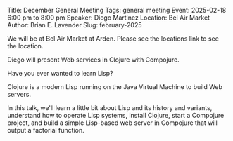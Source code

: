 Title: December General Meeting
Tags: general meeting
Event: 2025-02-18 6:00 pm to 8:00 pm
Speaker: Diego Martinez
Location: Bel Air Market
Author: Brian E. Lavender
Slug: february-2025

We will be at Bel Air Market at Arden. Please see the locations link to
see the location.

Diego will present Web services in Clojure with Compojure.

Have you ever wanted to learn Lisp?

Clojure is a modern Lisp running on the Java Virtual Machine to build Web servers.

In this talk, we'll learn a little bit about Lisp and its history and variants, understand how to operate Lisp systems, install Clojure, start a Compojure project, and build a simple Lisp-based web server in Compojure that will output a factorial function.
